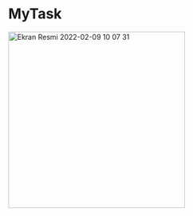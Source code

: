 # MyTask
 
<img width="354" alt="Ekran Resmi 2022-02-09 10 07 31" src="https://user-images.githubusercontent.com/74312141/153142326-11206541-b4c7-43c3-a311-81fcad62f57f.png">

